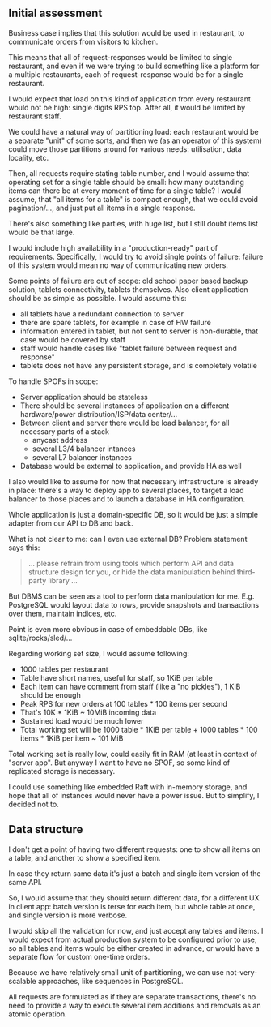 ## Initial assessment

Business case implies that this solution would be used in restaurant, to communicate orders from visitors to kitchen.

This means that all of request-responses would be limited to single restaurant, and even
if we were trying to build something like a platform for a multiple restaurants, each of request-response would
be for a single restaurant.

I would expect that load on this kind of application from every restaurant would not be high: single digits RPS top.
After all, it would be limited by restaurant staff.

We could have a natural way of partitioning load: each restaurant would be a separate "unit" of some sorts, and then
we (as an operator of this system) could move those partitions around for various needs: utilisation, data locality, etc.

Then, all requests require stating table number, and I would assume that operating set for a single
table should be small: how many outstanding items can there be at every moment of time for a single table?
I would assume, that "all items for a table" is compact enough, that we could avoid pagination/..., and just 
put all items in a single response.

There's also something like parties, with huge list, but I still doubt items list would be that large.

I would include high availability in a "production-ready" part of requirements.
Specifically, I would try to avoid single points of failure: failure of this system would mean no way of
communicating new orders.

Some points of failure are out of scope: old school paper based backup solution, tablets connectivity,
tablets themselves. Also client application should be as simple as possible.
I would assume this:
* all tablets have a redundant connection to server
* there are spare tablets, for example in case of HW failure
* information entered in tablet, but not sent to server is non-durable, that case would be covered by staff
* staff would handle cases like "tablet failure between request and response"
* tablets does not have any persistent storage, and is completely volatile

To handle SPOFs in scope:
* Server application should be stateless
* There should be several instances of application on a different hardware/power distribution/ISP/data center/...
* Between client and server there would be load balancer, for all necessary parts of a stack
  * anycast address
  * several L3/4 balancer intances 
  * several L7 balancer instances
* Database would be external to application, and provide HA as well

I also would like to assume for now that necessary infrastructure is already in place: there's a way to deploy app
to several places, to target a load balancer to those places and to launch a database in HA configuration.

Whole application is just a domain-specific DB, so it would be just a simple adapter from our API to DB and back.

What is not clear to me: can I even use external DB? Problem statement says this:

> ... please refrain from using tools which perform API and data structure design for you,
> or hide the data manipulation behind third-party library ...

But DBMS can be seen as a tool to perform data manipulation for me.
E.g. PostgreSQL would layout data to rows, provide snapshots and transactions over them, maintain indices, etc.

Point is even more obvious in case of embeddable DBs, like sqlite/rocks/sled/...

Regarding working set size, I would assume following:
* 1000 tables per restaurant
* Table have short names, useful for staff, so 1KiB per table
* Each item can have comment from staff (like a "no pickles"), 1 KiB should be enough
* Peak RPS for new orders at 100 tables * 100 items per second
* That's 10K * 1KiB ~ 10MiB incoming data
* Sustained load would be much lower
* Total working set will be 1000 table * 1KiB per table + 1000 tables * 100 items * 1KiB per item ~ 101 MiB

Total working set is really low, could easily fit in RAM (at least in context of "server app".
But anyway I want to have no SPOF, so some kind of replicated storage is necessary.

I could use something like embedded Raft with in-memory storage, and hope that all of instances
would never have a power issue. But to simplify, I decided not to.

## Data structure

I don't get a point of having two different requests: one to show all items
on a table, and another to show a specified item.

In case they return same data it's just a batch and single item version of the same API.

So, I would assume that they should return different data, for a different UX in client app:
batch version is terse for each item, but whole table at once, and single version is more verbose.

I would skip all the validation for now, and just accept any tables and items.
I would expect from actual production system to be configured prior to use, so all tables and
items would be either created in advance, or would have a separate flow for custom one-time orders.

Because we have relatively small unit of partitioning, we can use not-very-scalable approaches,
like sequences in PostgreSQL.

All requests are formulated as if they are separate transactions, there's no need to provide a way
to execute several item additions and removals as an atomic operation.
